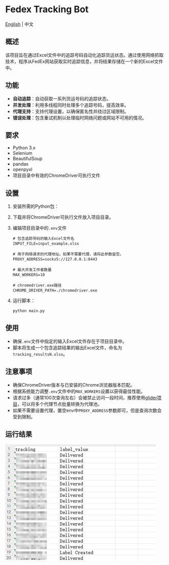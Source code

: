 # Fedex Tracking Bot

[English](./README.md) | 中文

## 概述

该项目旨在通过Excel文件中的追踪号码自动化追踪货运状态。通过使用网络抓取技术，程序从FedEx网站获取实时追踪信息，并将结果存储在一个新的Excel文件中。

## 功能

- **自动追踪**：自动获取一系列货运号码的追踪状态。
- **并发处理**：利用多线程同时处理多个追踪号码，提高效率。
- **代理支持**：支持代理设置，以确保匿名性并绕过区域限制。
- **错误处理**：包含重试机制以处理临时网络问题或网站不可用的情况。

## 要求

- Python 3.x
- Selenium
- BeautifulSoup
- pandas
- openpyxl
- 项目目录中有效的ChromeDriver可执行文件

## 设置

1. 安装所需的Python包：

2. 下载并将ChromeDriver可执行文件放入项目目录。

3. 编辑项目目录中的`.env`文件
   ```plaintext
   # 包含追踪号码的输入Excel文件名
   INPUT_FILE=input_example.xlsx

   # 用于网络请求的代理地址。如果不需要代理，请将此参数留空。
   PROXY_ADDRESS=socks5://127.0.0.1:8443

   # 最大并发工作者数量
   MAX_WORKERS=10
   
   # chromedriver.exe路径
   CHROME_DRIVER_PATH=./chromedriver.exe
   ```

4. 运行脚本：
   ```bash
   python main.py
   ```

## 使用

- 确保`.env`文件中指定的输入Excel文件存在于项目目录中。
- 脚本将生成一个包含追踪结果的输出Excel文件，命名为`tracking_resultsN.xlsx`。

## 注意事项

- 确保ChromeDriver版本与已安装的Chrome浏览器版本匹配。
- 根据系统能力调整`.env`文件中的`MAX_WORKERS`设置以获得最佳性能。
- 请求过多（通常100次查询左右）会被禁止访问一段时间，推荐使用[glider项目](https://github.com/nadoo/glider)，可以将多个代理节点批量转换为代理池。
- 如果不需要设置代理，置空env中`PROXY_ADDRESS`参数即可，但是查询次数会受到限制。

## 运行结果
![Result](./img.png)
